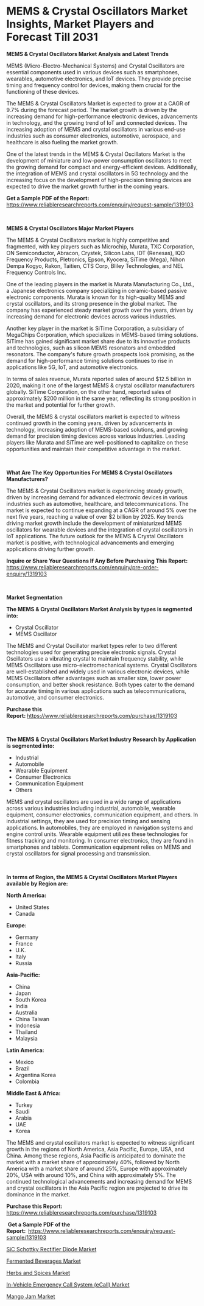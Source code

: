 <p><h1>MEMS & Crystal Oscillators Market Insights, Market Players and Forecast Till 2031</h1></p><p><strong>MEMS & Crystal Oscillators Market Analysis and Latest Trends</strong></p>
<p><p>MEMS (Micro-Electro-Mechanical Systems) and Crystal Oscillators are essential components used in various devices such as smartphones, wearables, automotive electronics, and IoT devices. They provide precise timing and frequency control for devices, making them crucial for the functioning of these devices.</p><p>The MEMS & Crystal Oscillators Market is expected to grow at a CAGR of 9.7% during the forecast period. The market growth is driven by the increasing demand for high-performance electronic devices, advancements in technology, and the growing trend of IoT and connected devices. The increasing adoption of MEMS and crystal oscillators in various end-use industries such as consumer electronics, automotive, aerospace, and healthcare is also fueling the market growth.</p><p>One of the latest trends in the MEMS & Crystal Oscillators Market is the development of miniature and low-power consumption oscillators to meet the growing demand for compact and energy-efficient devices. Additionally, the integration of MEMS and crystal oscillators in 5G technology and the increasing focus on the development of high-precision timing devices are expected to drive the market growth further in the coming years.</p></p>
<p><strong>Get a Sample PDF of the Report:&nbsp;</strong> <a href="https://www.reliableresearchreports.com/enquiry/request-sample/1319103">https://www.reliableresearchreports.com/enquiry/request-sample/1319103</a></p>
<p>&nbsp;</p>
<p><strong>MEMS & Crystal Oscillators Major Market Players</strong></p>
<p><p>The MEMS & Crystal Oscillators market is highly competitive and fragmented, with key players such as Microchip, Murata, TXC Corporation, ON Semiconductor, Abracon, Crystek, Silicon Labs, IDT (Renesas), IQD Frequency Products, Pletronics, Epson, Kyocera, SiTime (Mega), Nihon Dempa Kogyo, Rakon, Taitien, CTS Corp, Bliley Technologies, and NEL Frequency Controls Inc.</p><p>One of the leading players in the market is Murata Manufacturing Co., Ltd., a Japanese electronics company specializing in ceramic-based passive electronic components. Murata is known for its high-quality MEMS and crystal oscillators, and its strong presence in the global market. The company has experienced steady market growth over the years, driven by increasing demand for electronic devices across various industries.</p><p>Another key player in the market is SiTime Corporation, a subsidiary of MegaChips Corporation, which specializes in MEMS-based timing solutions. SiTime has gained significant market share due to its innovative products and technologies, such as silicon MEMS resonators and embedded resonators. The company's future growth prospects look promising, as the demand for high-performance timing solutions continues to rise in applications like 5G, IoT, and automotive electronics.</p><p>In terms of sales revenue, Murata reported sales of around $12.5 billion in 2020, making it one of the largest MEMS & crystal oscillator manufacturers globally. SiTime Corporation, on the other hand, reported sales of approximately $200 million in the same year, reflecting its strong position in the market and potential for further growth.</p><p>Overall, the MEMS & crystal oscillators market is expected to witness continued growth in the coming years, driven by advancements in technology, increasing adoption of MEMS-based solutions, and growing demand for precision timing devices across various industries. Leading players like Murata and SiTime are well-positioned to capitalize on these opportunities and maintain their competitive advantage in the market.</p></p>
<p>&nbsp;</p>
<p><strong>What Are The Key Opportunities For MEMS & Crystal Oscillators Manufacturers?</strong></p>
<p><p>The MEMS & Crystal Oscillators market is experiencing steady growth, driven by increasing demand for advanced electronic devices in various industries such as automotive, healthcare, and telecommunications. The market is expected to continue expanding at a CAGR of around 5% over the next five years, reaching a value of over $2 billion by 2025. Key trends driving market growth include the development of miniaturized MEMS oscillators for wearable devices and the integration of crystal oscillators in IoT applications. The future outlook for the MEMS & Crystal Oscillators market is positive, with technological advancements and emerging applications driving further growth.</p></p>
<p><strong>Inquire or Share Your Questions If Any Before Purchasing This Report:</strong> <a href="https://www.reliableresearchreports.com/enquiry/pre-order-enquiry/1319103">https://www.reliableresearchreports.com/enquiry/pre-order-enquiry/1319103</a></p>
<p>&nbsp;</p>
<p><strong>Market Segmentation</strong></p>
<p><strong>The MEMS & Crystal Oscillators Market Analysis by types is segmented into:</strong></p>
<p><ul><li>Crystal Oscillator</li><li>MEMS Oscillator</li></ul></p>
<p><p>The MEMS and Crystal Oscillator market types refer to two different technologies used for generating precise electronic signals. Crystal Oscillators use a vibrating crystal to maintain frequency stability, while MEMS Oscillators use micro-electromechanical systems. Crystal Oscillators are well-established and widely used in various electronic devices, while MEMS Oscillators offer advantages such as smaller size, lower power consumption, and better shock resistance. Both types cater to the demand for accurate timing in various applications such as telecommunications, automotive, and consumer electronics.</p></p>
<p><strong>Purchase this Report:&nbsp;</strong><a href="https://www.reliableresearchreports.com/purchase/1319103">https://www.reliableresearchreports.com/purchase/1319103</a></p>
<p>&nbsp;</p>
<p><strong>The MEMS & Crystal Oscillators Market Industry Research by Application is segmented into:</strong></p>
<p><ul><li>Industrial</li><li>Automobile</li><li>Wearable Equipment</li><li>Consumer Electronics</li><li>Communication Equipment</li><li>Others</li></ul></p>
<p><p>MEMS and crystal oscillators are used in a wide range of applications across various industries including industrial, automobile, wearable equipment, consumer electronics, communication equipment, and others. In industrial settings, they are used for precision timing and sensing applications. In automobiles, they are employed in navigation systems and engine control units. Wearable equipment utilizes these technologies for fitness tracking and monitoring. In consumer electronics, they are found in smartphones and tablets. Communication equipment relies on MEMS and crystal oscillators for signal processing and transmission.</p></p>
<p>&nbsp;</p>
<p><strong>In terms of Region, the MEMS & Crystal Oscillators Market Players available by Region are:</strong></p>
<p>
    <p> <strong> North America: </strong>
        <ul>
            <li>United States</li>
            <li>Canada</li>
        </ul>
        </p> 
    <p> <strong> Europe: </strong>
        <ul>
            <li>Germany</li>
            <li>France</li>
            <li>U.K.</li>
            <li>Italy</li>
            <li>Russia</li>
        </ul>
        </p> 
    <p> <strong> Asia-Pacific: </strong>
        <ul>
            <li>China</li>
            <li>Japan</li>
            <li>South Korea</li>
            <li>India</li>
            <li>Australia</li>
            <li>China Taiwan</li>
            <li>Indonesia</li>
            <li>Thailand</li>
            <li>Malaysia</li>
        </ul>
        </p> 
    <p> <strong> Latin America: </strong>
        <ul>
            <li>Mexico</li>
            <li>Brazil</li>
            <li>Argentina Korea</li>
            <li>Colombia</li>
        </ul>
        </p> 
    <p> <strong> Middle East & Africa: </strong>
        <ul>
            <li>Turkey</li>
            <li>Saudi</li>
            <li>Arabia</li>
            <li>UAE</li>
            <li>Korea</li>
        </ul>
    </p>
    </p>
<p><p>The MEMS and crystal oscillators market is expected to witness significant growth in the regions of North America, Asia Pacific, Europe, USA, and China. Among these regions, Asia Pacific is anticipated to dominate the market with a market share of approximately 40%, followed by North America with a market share of around 25%, Europe with approximately 20%, USA with around 10%, and China with approximately 5%. The continued technological advancements and increasing demand for MEMS and crystal oscillators in the Asia Pacific region are projected to drive its dominance in the market.</p></p>
<p><strong>Purchase this Report: </strong><a href="https://www.reliableresearchreports.com/purchase/1319103">https://www.reliableresearchreports.com/purchase/1319103</a></p>
<p>&nbsp;<strong>Get a Sample PDF of the Report:&nbsp;&nbsp;</strong><a href="https://www.reliableresearchreports.com/enquiry/request-sample/1319103">https://www.reliableresearchreports.com/enquiry/request-sample/1319103</a></p>
<p><strong></strong></p>
<p><p><a href="https://view.publitas.com/reportprime-1/sic-schottky-rectifier-diode-market-offers-provide-insightful-data-for-the-time-period-from-2024-to-2031-and-also-provide-analysis-based-on-application-type-and-region/">SiC Schottky Rectifier Diode Market</a></p><p><a href="https://extreme-scabiosa-c81.notion.site/Fermented-Beverages-Market-Size-Furnishes-Valuable-Information-Encompassing-Market-Share-Market-Tre-acca395cf87e40dd84135b462ce8f921">Fermented Beverages Market</a></p><p><a href="https://carnation-joke-41f.notion.site/Herbs-and-Spices-Market-Insights-Market-Players-and-Forecast-Till-2031-bbf4b49e297f416c82ea45747ce6e271">Herbs and Spices Market</a></p><p><a href="https://view.publitas.com/reportprime-1/in-vehicle-emergency-call-system-ecall-market-size-reflecting-a-forecast-till-2031-market-by-type-by-application-and-by-geography/">In-Vehicle Emergency Call System (eCall) Market</a></p><p><a href="https://adventurous-uranium-ef9.notion.site/Mango-Jam-Market-with-the-goal-of-estimating-the-market-size-and-future-growth-potential-of-various--70c48f0c30d045f39e731ca253b8d8e9">Mango Jam Market</a></p></p>